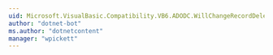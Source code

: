 ```yaml
---
uid: Microsoft.VisualBasic.Compatibility.VB6.ADODC.WillChangeRecordDelegate
author: "dotnet-bot"
ms.author: "dotnetcontent"
manager: "wpickett"
---
```

